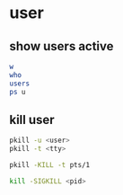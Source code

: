 # user
## show users active
```bash
w
who
users
ps u
```

## kill user
```bash
pkill -u <user>
pkill -t <tty>

pkill -KILL -t pts/1

kill -SIGKILL <pid>
```